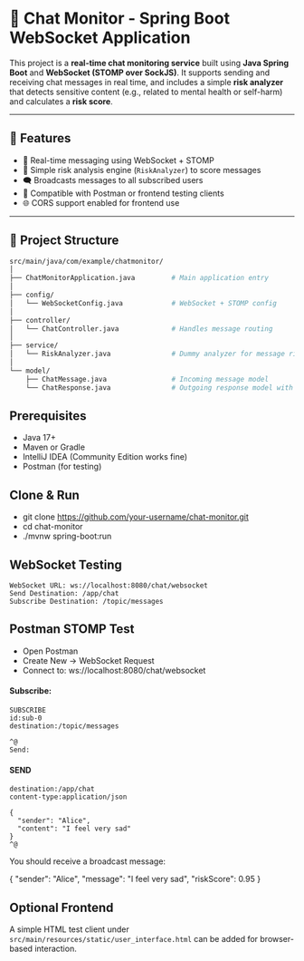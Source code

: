 # 💬 Chat Monitor - Spring Boot WebSocket Application

This project is a **real-time chat monitoring service** built using **Java Spring Boot** and **WebSocket (STOMP over SockJS)**. It supports sending and receiving chat messages in real time, and includes a simple **risk analyzer** that detects sensitive content (e.g., related to mental health or self-harm) and calculates a **risk score**.

---

## 🚀 Features

- 🔌 Real-time messaging using WebSocket + STOMP
- 🧠 Simple risk analysis engine (`RiskAnalyzer`) to score messages
- 🗨️ Broadcasts messages to all subscribed users
- 🧪 Compatible with Postman or frontend testing clients
- 🌐 CORS support enabled for frontend use

---

## 🧱 Project Structure

```bash
src/main/java/com/example/chatmonitor/
│
├── ChatMonitorApplication.java         # Main application entry
│
├── config/
│   └── WebSocketConfig.java            # WebSocket + STOMP config
│
├── controller/
│   └── ChatController.java             # Handles message routing
│
├── service/
│   └── RiskAnalyzer.java               # Dummy analyzer for message risk scoring
│
└── model/
    ├── ChatMessage.java                # Incoming message model
    └── ChatResponse.java               # Outgoing response model with risk score
 ```

## Prerequisites
- Java 17+
- Maven or Gradle
- IntelliJ IDEA (Community Edition works fine)
- Postman (for testing)

## Clone & Run
- git clone https://github.com/your-username/chat-monitor.git
- cd chat-monitor
- ./mvnw spring-boot:run

## WebSocket Testing
```
WebSocket URL: ws://localhost:8080/chat/websocket
Send Destination: /app/chat
Subscribe Destination: /topic/messages
```
## Postman STOMP Test
- Open Postman
- Create New → WebSocket Request
- Connect to: ws://localhost:8080/chat/websocket
#### Subscribe:
```
SUBSCRIBE
id:sub-0
destination:/topic/messages

^@
Send:
```
#### SEND
```
destination:/app/chat
content-type:application/json

{
  "sender": "Alice",
  "content": "I feel very sad"
}
^@
```
You should receive a broadcast message:

{
  "sender": "Alice",
  "message": "I feel very sad",
  "riskScore": 0.95
}

## Optional Frontend

A simple HTML test client under ```src/main/resources/static/user_interface.html``` can be added for browser-based interaction.